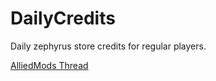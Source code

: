 # DailyCredits
Daily zephyrus store credits for regular players.

[AlliedMods Thread](https://forums.alliedmods.net/showthread.php?t=300143)
